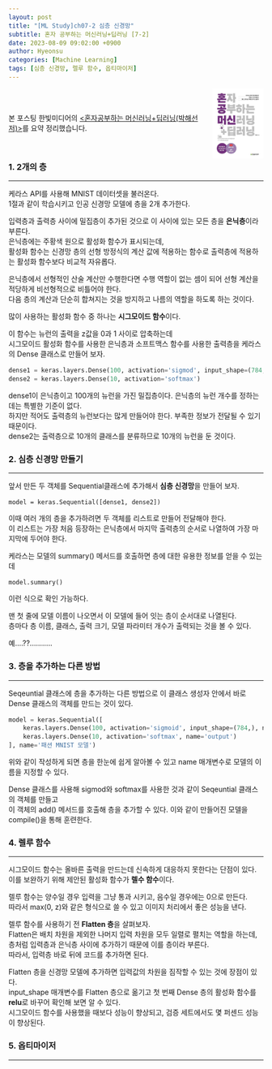 ```yaml
---
layout: post
title: "[ML Study]ch07-2 심층 신경망"
subtitle: 혼자 공부하는 머신러닝+딥러닝 [7-2]
date: 2023-08-09 09:02:00 +0900
author: Hyeonsu
categories: [Machine Learning]
tags: [심층 신경망, 렐루 함수, 옵티마이저]
---
```

<body>
    <img
    src="/assets/images/post/book_banner.jpg"
    align="right"
    width="20%"
    height="27.2%"
    />
    <br><br>
    <p>본 포스팅 한빛미디어의 <a href="https://product.kyobobook.co.kr/detail/S000001810330"><혼자공부하는 머신러닝+딥러닝(박해선 저)></a>를 요약 정리했습니다.</p>
</body>
<br>

### 1. 2개의 층 
---------------------------

케라스 API를 사용해 MNIST 데이터셋을 불러온다.
<br>1절과 같이 학습시키고 인공 신경망 모델에 층을 2개 추가한다.

입력층과 출력층 사이에 밀집층이 추가된 것으로 이 사이에 있는 모든 층을 **은닉층**이라 부른다.
<br>은닉층에는 주황색 원으로 활성화 함수가 표시되는데,
<br>활성화 함수는 신경망 층의 선형 방정식의 계산 값에 적용하는 함수로 출력층에 적용하는 활성화 함수보다 비교적 자유롭다.

은닉층에서 선형적인 산술 계산만 수행한다면 수행 역할이 없는 셈이 되어 선형 계산을 적당하게 비선형적으로 비틀어야 한다.
<br>다음 층의 계산과 단순히 합쳐지는 것을 방지하고 나름의 역할을 하도록 하는 것이다.

많이 사용하는 활성화 함수 중 하나는 **시그모이드 함수**이다.

이 함수는 뉴런의 출력을 z값을 0과 1 사이로 압축하는데
<br>시그모이드 활성화 함수를 사용한 은닉층과 소프트맥스 함수를 사용한 출력층을 케라스의 Dense 클래스로 만들어 보자.

```python
dense1 = keras.layers.Dense(100, activation='sigmod', input_shape=(784,))
dense2 = keras.layers.Dense(10, activation='softmax')
```
dense1이 은닉층이고 100개의 뉴런을 가진 밀집층이다. 
은닉층의 뉴런 개수를 정하는데는 특별한 기준이 없다.
<br>하지만 적어도 출력층의 뉴런보다는 많게 만들어야 한다. 부족한 정보가 전달될 수 있기 때문이다.
<br>dense2는 출력층으로 10개의 클래스를 분류하므로 10개의 뉴런을 둔 것이다.

### 2. 심층 신경망 만들기  
---------------------------

앞서 만든 두 객체를 Sequential클래스에 추가해서 **심층 신경망**을 만들어 보자.

```pyhton
model = keras.Sequential([dense1, dense2])
```
이때 여러 개의 층을 추가하려면 두 객체를 리스트로 만들어 전달해야 한다.
<br>이 리스트는 가장 처음 등장하는 은닉층에서 마지막 출력층의 순서로 나열하여 가장 마지막에 두어야 한다.

케라스는 모델의 summary() 메서드를 호출하면 층에 대한 유용한 정보를 얻을 수 있는데 
```pyhton
model.summary()
```
이런 식으로 확인 가능하다.

맨 첫 줄에 모델 이름이 나오면서 이 모델에 들어 잇는 층이 순서대로 나열된다.
<br>층마다 층 이름, 클래스, 출력 크기, 모델 파라미터 개수가 출력되는 것을 볼 수 있다.


예....??...........


### 3. 층을 추가하는 다른 방법   
---------------------------

Seqeuntial 클래스에 층을 추가하는 다른 방법으로 이 클래스 생성자 안에서 바로 Dense 클래스의 객체를 만드는 것이 있다.

```python
model = keras.Sequential([
    keras.layers.Dense(100, activation='sigmoid', input_shape=(784,), name='hidden'),
    keras.layers.Dense(10, activation='softmax', name='output')
], name='패션 MNIST 모델')
```
위와 같이 작성하게 되면 층을 한눈에 쉽게 알아볼 수 있고 name 매개변수로 모델의 이름을 지정할 수 있다.

Dense 클래스를 사용해 sigmod와 softmax를 사용한 것과 같이 Seqeuntial 클래스의 객체를 만들고 
<br>이 객체의 add() 메서드를 호출해 층을 추가할 수 있다.
이와 같이 만들어진 모델을 compile()을 통해 훈련한다.

### 4. 렐루 함수    
---------------------------

시그모이드 함수는 올바른 출력을 만드는데 신속하게 대응하지 못한다는 단점이 있다.
<br>이를 보완하기 위해 제안된 활성화 함수가 **렐수 함수**이다.

렐루 함수는 양수일 경우 입력을 그냥 통과 시키고, 음수일 경우에는 0으로 만든다.
<br>따라서 max(0, z)와 같은 형식으로 쓸 수 있고 이미지 처리에서 좋은 성능을 낸다.

렐루 함수를 사용하기 전 **Flatten 층**을 살펴보자.
<br>Flatten은 배치 차원을 제외한 나머지 입력 차원을 모두 일렬로 펼치는 역할을 하는데, 
층처럼 입력층과 은닉층 사이에 추가하기 때문에 이를 층이라 부른다.
<br>따라서, 입력층 바로 뒤에 코드를 추가하면 된다.

Flatten 층을 신경망 모델에 추가하면 입력값의 차원을 짐작할 수 있는 것에 장점이 있다.
<br>input_shape 매개변수를 Flatten 층으로 옮기고 첫 번째 Dense 층의 활성화 함수를 **relu**로 바꾸어 확인해 보면 알 수 있다.
<br>시그모이드 함수를 사용했을 때보다 성능이 향상되고, 검증 세트에서도 몇 퍼센드 성능이 향상된다.

### 5. 옵티마이저    
---------------------------




